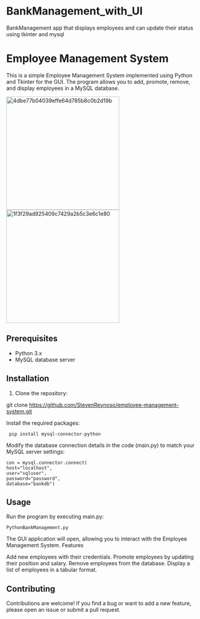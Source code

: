 # BankManagement_with_UI
BankManagement app that displays employees and can update their status using tkinter and mysql

# Employee Management System

This is a simple Employee Management System implemented using Python and Tkinter for the GUI. The program allows you to add, promote, remove, and display employees in a MySQL database.

<img width="300" alt="4dbe77b04039effe64d785b8c0b2d19b" src="https://github.com/StevenReynoso/BankManagement_with_UI/assets/114453891/1889a7b3-a213-48ed-8f16-2c8e2bf8626f">

<img width="300" alt="1f3f29ad925409c7429a2b5c3e6c1e80" src="https://github.com/StevenReynoso/BankManagement_with_UI/assets/114453891/36e88a89-6dda-44e2-96b4-33a33034c089">

## Prerequisites

- Python 3.x
- MySQL database server

## Installation

1. Clone the repository:

git clone https://github.com/StevenReynoso/employee-management-system.git

Install the required packages:

     pip install mysql-connector-python

Modify the database connection details in the code (main.py) to match your MySQL server settings:
    
    con = mysql.connector.connect(
    host="localhost",
    user="sqluser",
    password="password",
    database="bankdb")

## Usage

Run the program by executing main.py:

    PythonBankManagement.py

The GUI application will open, allowing you to interact with the Employee Management System.
Features

Add new employees with their credentials.
Promote employees by updating their position and salary.
Remove employees from the database.
Display a list of employees in a tabular format.

## Contributing

Contributions are welcome! If you find a bug or want to add a new feature, please open an issue or submit a pull request.
